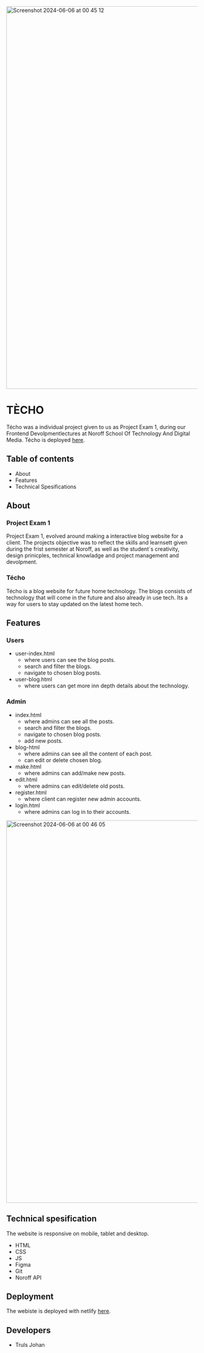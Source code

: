 <img width="1007" alt="Screenshot 2024-06-06 at 00 45 12" src="https://github.com/TrulsJohan/techo/assets/107504447/4fc17185-c01f-415f-8d72-62d4124339c2">

# TÈCHO

Técho was a individual project given to us as Project Exam 1, during our Frontend Devolpmentlectures at Noroff School Of Technology And Digital Media.
Técho is deployed [here](https://ticho.netlify.app/).


## Table of contents

- About
- Features
- Technical Spesifications
  

## About

### Project Exam 1

Project Exam 1, evolved around making a interactive blog website for a client.
The projects objective was to reflect the skills and learnsett given during the frist semester at Noroff,
as well as the student´s creativity, design prinicples, technical knowladge and project management and devolpment.

### Técho

Técho is a blog website for future home technology.
The blogs consists of technology that will come in the future and
also already in use tech. Its a way for users to stay updated on the
latest home tech.


## Features
  
### Users
- user-index.html
  - where users can see the blog posts.
  - search and filter the blogs.
  - navigate to chosen blog posts.    
- user-blog.html
  - where users can get more inn depth details about the technology.

### Admin
- index.html
  - where admins can see all the posts.
  - search and filter the blogs.
  - navigate to chosen blog posts.
  - add new posts.
- blog-html
  - where admins can see all the content of each post.
  - can edit or delete chosen blog.
- make.html
  - where admins can add/make new posts.
- edit.html
  - where admins can edit/delete old posts.
- register.html
  - where client can register new admin accounts.
- login.html
  - where admins can log in to their accounts.

<img width="1007" alt="Screenshot 2024-06-06 at 00 46 05" src="https://github.com/TrulsJohan/techo/assets/107504447/661e982b-4792-463b-b738-690acf7cfc5d">


## Technical spesification

The website is responsive on mobile, tablet and desktop.

- HTML
- CSS
- JS
- Figma
- Git
- Noroff API


## Deployment

The webiste is deployed with netlify [here](https://ticho.netlify.app/).


## Developers

- Truls Johan
